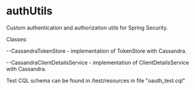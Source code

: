 # authUtils
Custom authentication and authorization utils for Spring Security.

Classes:

--CassandraTokenStore - implementation of TokenStore with Cassandra.

--CassandraClientDetailsService - implementation of ClientDetailsService with Cassandra.


Test CQL schema can be found in /test/resources in file "oauth_test.cql"
